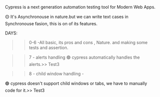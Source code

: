Cypress is a next generation automation testing tool for Modern Web Apps.

🟡 It's  Asynchronouse in nature.but we can write 
text cases in Synchronouse fasion, this is on of its features.


DAYS:
>> 0-6    -All basic, its pros and cons , Nature. and making some tests and assertion.

>> 7 - alerts handling
 🟢 cypress automatically handles the alerts.>> Test3

 >> 8 - child window handling -
 
 🟢 cypress doesn't support child windows or tabs, we have to manually code for it.>> Test3
 